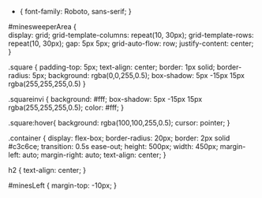 * {
  font-family: Roboto, sans-serif;
}

#minesweeperArea {  
  display: grid;
  grid-template-columns: repeat(10, 30px);
  grid-template-rows: repeat(10, 30px);
  gap: 5px 5px;
  grid-auto-flow: row;
  justify-content: center;
}

.square {
  padding-top: 5px;
  text-align: center;
  border: 1px solid;
  border-radius: 5px;
  background: rgba(0,0,255,0.5);
  box-shadow: 5px -15px 15px rgba(255,255,255,0.5)
}

.squareinvi {
  background: #fff;
  box-shadow: 5px -15px 15px rgba(255,255,255,0.5);
  color: #fff;
}

.square:hover{
  background: rgba(100,100,255,0.5);
  cursor: pointer;
}

.container {
  display: flex-box;
  border-radius: 20px;
  border: 2px solid #c3c6ce;
  transition: 0.5s ease-out;
  height: 500px;
  width: 450px;
  margin-left: auto;
  margin-right: auto;
  text-align: center;
}

h2 {
  text-align: center;
}

#minesLeft {
  margin-top: -10px;
}
